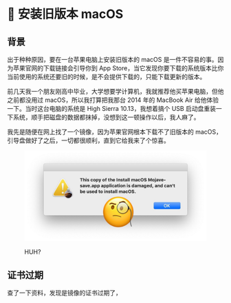 # 🤪 安装旧版本 macOS

## 背景

出于种种原因，要在一台苹果电脑上安装旧版本的 macOS 是一件不容易的事。因为苹果官网的下载链接会引导你到 App Store，当它发现你要下载的系统版本比你当前使用的系统还要旧的时候，是不会提供下载的，只能下载更新的版本。

前几天我一个朋友刚高中毕业，大学想要学计算机，我就推荐他买苹果电脑，但他之前都没用过 macOS，所以我打算把我那台 2014 年的 MacBook Air 给他体验一下。当时这台电脑的系统是 High Sierra 10.13，我想着搞个 USB 启动盘重装一下系统，顺手把磁盘的数据都抹掉，没想到这一顿操作以后，我人麻了。

我先是随便在网上找了一个镜像，因为苹果官网根本下载不了旧版本的 macOS，引导盘做好了之后，一切都很顺利，直到它给我来了个惊喜。

<figure><img src=".gitbook/assets/macos-is-damaged.jpg" alt=""><figcaption><p>HUH?</p></figcaption></figure>

## 证书过期

查了一下资料，发现是镜像的证书过期了，
